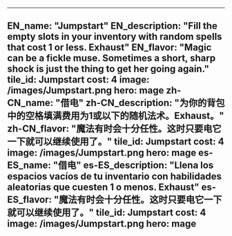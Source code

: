 ---

EN_name: "Jumpstart"
EN_description: "Fill the empty slots in your inventory with random spells that cost 1 or less. Exhaust"
EN_flavor: "Magic can be a fickle muse. Sometimes a short, sharp shock is just the thing to get her going again."
tile_id: Jumpstart
cost: 4
image: /images/Jumpstart.png
hero: mage
zh-CN_name: "借电"
zh-CN_description: "为你的背包中的空格填满费用为1或以下的随机法术。Exhaust。"
zh-CN_flavor: "魔法有时会十分任性。这时只要电它一下就可以继续使用了。"
tile_id: Jumpstart
cost: 4
image: /images/Jumpstart.png
hero: mage
es-ES_name: "借电"
es-ES_description: "Llena los espacios vacíos de tu inventario con habilidades aleatorias que cuesten 1 o menos. Exhaust"
es-ES_flavor: "魔法有时会十分任性。这时只要电它一下就可以继续使用了。"
tile_id: Jumpstart
cost: 4
image: /images/Jumpstart.png
hero: mage
---